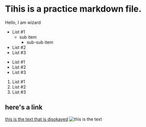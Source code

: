 # Tihis is a practice markdown file. 

Hello, I am  wizard 

- List #1 
	* sub item
		* sub-sub item
- List #2
- List #3

* List #1
* List #2
* List #3

1. List #1
2. List #2
3. List #3

## here's a link 

[this is the text that is disokayed](www.example.com)
![this is the text](file:///Users/1012283/Desktop/images-1.jpg)

